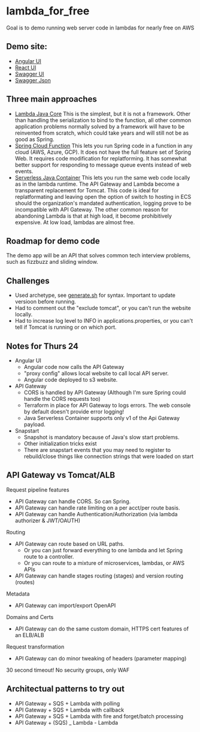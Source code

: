 # lambda_for_free
Goal is to demo running web server code in lambdas for nearly free on AWS

## Demo site:
- [Angular UI](http://lambda-for-free-asdf-ui.s3-website.us-east-2.amazonaws.com/)
- [React UI](http://lambda-for-free-react-asdf-ui.s3-website.us-east-2.amazonaws.com/)
- [Swagger UI](https://hlg0m0h7e6.execute-api.us-east-2.amazonaws.com/swagger-ui.html)
- [Swagger Json](https://hlg0m0h7e6.execute-api.us-east-2.amazonaws.com/v3/api-docs)

## Three main approaches
- [Lambda Java Core](https://docs.aws.amazon.com/lambda/latest/dg/lambda-java.html) This is the simplest, but it is not a framework. Other than handling the serialization to bind to the function, all other common application problems normally solved by a framework will have to be reinvented from scratch, which could take years and will still not be as good as Spring.
- [Spring Cloud Function](https://docs.spring.io/spring-cloud-function/docs/current/reference/html/spring-cloud-function.html) This lets you run Spring code in a function in any cloud (AWS, Azure, GCP). It does not have the full feature set of Spring Web. It requires code modification for replatforming. It has somewhat better support for responding to message queue events instead of web events.
- [Serverless Java Container](https://github.com/aws/serverless-java-container/wiki/Quick-start---Spring-Boot3) This lets you run the same web code locally as in the lambda runtime. The API Gateway and Lambda become a transparent replacement for Tomcat. This code is ideal for replatformating and leaving open the option of switch to hosting in ECS should the organization's mandated authentication, logging prove to be incompatible with API Gateway. The other common reason for abandoning Lambda is that at high load, it become prohibitively expensive. At low load, lambdas are almost free.

## Roadmap for demo code
The demo app will be an API that solves common tech interview problems, such as fizzbuzz and sliding window.


## Challenges
- Used archetype, see [generate.sh](generate.sh) for syntax. Important to update versioon before running.
- Had to comment out the "exclude tomcat", or you can't run the website locally.
- Had to increase log level to INFO in applications.properties, or you can't tell if Tomcat is running or on which port.


## Notes for Thurs 24
- Angular UI
  - Angular code now calls the API Gateway
  - "proxy config" allows local website to call local API server.
  - Angular code deployed to s3 website.
- API Gateway
  - CORS is handled by API Gateway (Although I'm sure Spring could handle the CORS requests too)
  - Terraform in place for API Gateway to logs errors. The web console by default doesn't provide error logging!
  - Java Serverless Container supports only v1 of the Api Gateway payload.
- Snapstart
  - Snapshot is mandatory because of Java's slow start problems.
  - Other initialization tricks exist
  - There are snapstart events that you may need to register to rebuild/close things like connection strings that were loaded on start

## API Gateway vs Tomcat/ALB
Request pipeline features
- API Gateway can handle CORS. So can Spring.
- API Gateway can handle rate limiting on a per acct/per route basis.
- API Gateway can handle Authentication/Authorization (via lambda authorizer & JWT/OAUTH)

Routing
- API Gateway can route based on URL paths.
  - Or you can just forward everything to one lambda and let Spring route to a controller.
  - Or you can route to a mixture of microservices, lambdas, or AWS APIs
- API Gateway can handle stages routing (stages) and version routing (routes)

Metadata
- API Gateway can import/export OpenAPI

Domains and Certs
- API Gateway can do the same custom domain, HTTPS cert features of an ELB/ALB

Request transformation
- API Gateway can do minor tweaking of headers (parameter mapping)

30 second timeout!
No security groups, only WAF



## Architectual patterns to try out
- API Gateway + SQS + Lambda with polling
- API Gateway + SQS + Lambda with callback
- API Gateway + SQS + Lambda with fire and forget/batch processing
- API Gateway + (SQS) _ Lambda  - Lambda